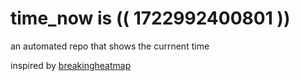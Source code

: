 # time_now is (( 1722992400801 ))

an automated repo that shows the currnent time

inspired by [breakingheatmap](https://github.com/breakingheatmap/breakingheatmap)